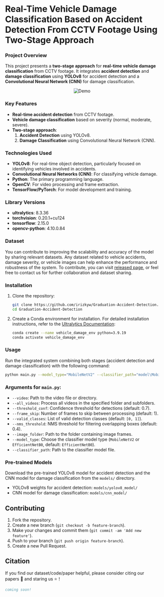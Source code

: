 
# Real-Time Vehicle Damage Classification Based on Accident Detection From CCTV Footage Using Two-Stage Approach

### Project Overview

This project presents a **two-stage approach** for **real-time vehicle damage classification** from CCTV footage. It integrates **accident detection** and **damage classification** using **YOLOv8** for accident detection and a **Convolutional Neural Network (CNN)** for damage classification.

<p align="center">
  <img src="https://github.com/irizkyw/Graduation-Accident-Detection/blob/main/assets/demo-gif.gif" alt="Demo">
</p>

### Key Features

- **Real-time accident detection** from CCTV footage.
- **Vehicle damage classification** based on severity (normal, moderate, severe).
- **Two-stage approach**:
  1. **Accident Detection** using YOLOv8.
  2. **Damage Classification** using Convolutional Neural Network (CNN).

### Technologies Used

- **YOLOv8**: For real-time object detection, particularly focused on identifying vehicles involved in accidents.
- **Convolutional Neural Networks (CNN)**: For classifying vehicle damage.
- **Python**: The primary programming language.
- **OpenCV**: For video processing and frame extraction.
- **TensorFlow/PyTorch**: For model development and training.

### Library Versions

- **ultralytics**: 8.3.36
- **torchvision**: 0.20.1+cu124
- **tensorflow**: 2.15.0
- **opencv-python**: 4.10.0.84

### Dataset

You can contribute to improving the scalability and accuracy of the model by sharing relevant datasets. Any dataset related to vehicle accidents, damage severity, or vehicle images can help enhance the performance and robustness of the system. To contribute, you can visit [released page](https://github.com/irizkyw/Graduation-Accident-Detection/releases/tag/1.0), or feel free to contact us for further collaboration and dataset sharing.
### Installation

1. Clone the repository:

    ```bash
    git clone https://github.com/irizkyw/Graduation-Accident-Detection.git
    cd Graduation-Accident-Detection
    ```

2. Create a Conda environment for installation. For detailed installation instructions, refer to the [Ultralytics Documentation](https://docs.ultralytics.com/quickstart/#install-ultralytics):

    ```bash
    conda create --name vehicle_damage_env python=3.9.19
    conda activate vehicle_damage_env
    ```

### Usage

Run the integrated system combining both stages (accident detection and damage classification) with the following command:

```bash
python main.py --model_type="MobileNetV2" --classifier_path="model\MobileNetV2.h5" --video="assets\videos\Testing Video.ts"
```

### Arguments for `main.py`:

- `--video`: Path to the video file or directory.
- `--all_videos`: Process all videos in the specified folder and subfolders.
- `--threshold_conf`: Confidence threshold for detections (default: 0.7).
- `--frame_skip`: Number of frames to skip between processing (default: 1).
- `--valid_classes`: List of valid detection classes (default: `[0, 1]`).
- `--nms_threshold`: NMS threshold for filtering overlapping boxes (default: 0.4).
- `--image_folder`: Path to the folder containing image frames.
- `--model_type`: Choose the classifier model type (`MobileNetV2` or `EfficientNetB0`, default: `EfficientNetB0`).
- `--classifier_path`: Path to the classifier model file.

### Pre-trained Models

Download the pre-trained YOLOv8 model for accident detection and the CNN model for damage classification from the `models/` directory.

- YOLOv8 weights for accident detection: `models/yolov8_model/`
- CNN model for damage classification: `models/cnn_model/`

## Contributing

1. Fork the repository.
2. Create a new branch (`git checkout -b feature-branch`).
3. Make your changes and commit them (`git commit -am 'Add new feature'`).
4. Push to your branch (`git push origin feature-branch`).
5. Create a new Pull Request.

## Citation
If you find our dataset/code/paper helpful, please consider citing our papers 📝 and staring us ⭐️！
```bib
coming soon!
```
